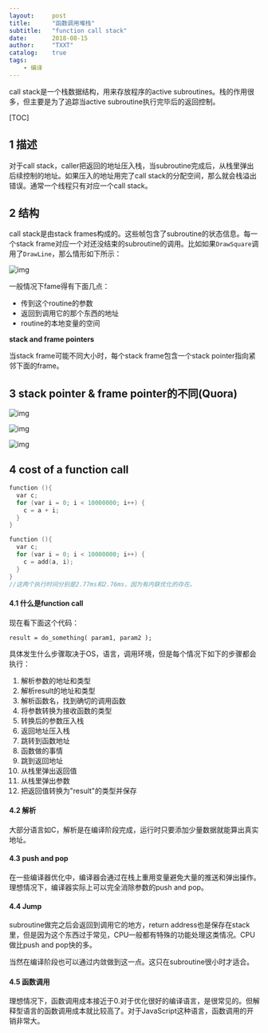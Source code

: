 ```yaml
---
layout:     post
title:      "函数调用堆栈"
subtitle:   "function call stack"
date:       2018-08-15
author:     "TXXT"
catalog:    true
tags:
    - 编译
---
```


call stack是一个栈数据结构，用来存放程序的active subroutines。栈的作用很多，但主要是为了追踪当active subroutine执行完毕后的返回控制。

[TOC]

## 1 描述

对于call stack，caller把返回的地址压入栈，当subroutine完成后，从栈里弹出后续控制的地址。如果压入的地址用完了call stack的分配空间，那么就会栈溢出错误。通常一个线程只有对应一个call stack。

## 2 结构

call stack是由stack frames构成的。这些帧包含了subroutine的状态信息。每一个stack frame对应一个对还没结束的subroutine的调用。比如如果`DrawSquare`调用了`DrawLine`，那么情形如下所示：

![img](https://upload.wikimedia.org/wikipedia/commons/thumb/d/d3/Call_stack_layout.svg/684px-Call_stack_layout.svg.png)

一般情况下fame得有下面几点：

- 传到这个routine的参数
- 返回到调用它的那个东西的地址
- routine的本地变量的空间

**stack and frame pointers**

当stack frame可能不同大小时，每个stack frame包含一个stack pointer指向紧邻下面的frame。

## 3 stack pointer & frame pointer的不同(Quora)

![img](https://qph.fs.quoracdn.net/main-qimg-24a9b0bb2ce5f71fb42740dea5774338.webp)

![img](https://qph.fs.quoracdn.net/main-qimg-fcf3c443194286143065e6809c82a517.webp)

![img](https://qph.fs.quoracdn.net/main-qimg-7af53a9c12c9336bedc01dfca7f98b34.webp)

## 4 cost of a function call

```c
function (){
  var c;
  for (var i = 0; i < 10000000; i++) {
    c = a + i;
  }
}

function (){
  var c;
  for (var i = 0; i < 10000000; i++) {
    c = add(a, i);
  }
}
//这两个执行时间分别是2.77ms和2.76ms，因为有内联优化的存在。
```

#### 4.1 什么是function call

现在看下面这个代码：

```
result = do_something( param1, param2 );
```

具体发生什么步骤取决于OS，语言，调用环境，但是每个情况下如下的步骤都会执行：

1. 解析参数的地址和类型
2. 解析result的地址和类型
3. 解析函数名，找到确切的调用函数
4. 将参数转换为接收函数的类型
5. 转换后的参数压入栈
6. 返回地址压入栈
7. 跳转到函数地址
8. 函数做的事情
9. 跳到返回地址
10. 从栈里弹出返回值
11. 从栈里弹出参数
12. 把返回值转换为"result"的类型并保存

#### 4.2 解析

大部分语言如C，解析是在编译阶段完成，运行时只要添加少量数据就能算出真实地址。

#### 4.3 push and pop

在一些编译器优化中，编译器会通过在栈上重用变量避免大量的推送和弹出操作。理想情况下，编译器实际上可以完全消除参数的push and pop。

#### 4.4 Jump

subroutine做完之后会返回到调用它的地方，return address也是保存在stack里，但是因为这个东西过于常见，CPU一般都有特殊的功能处理这类情况。CPU做比push and pop快的多。

当然在编译阶段也可以通过内敛做到这一点。这只在subroutine很小时才适合。

#### 4.5 函数调用

理想情况下，函数调用成本接近于0.对于优化很好的编译语言，是很常见的。但解释型语言的函数调用成本就比较高了。对于JavaScript这种语言，函数调用的开销非常大。

